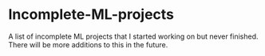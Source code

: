 # Incomplete-ML-projects
A list of incomplete ML projects that I started working on but never finished. There will be more additions to this in the future.
